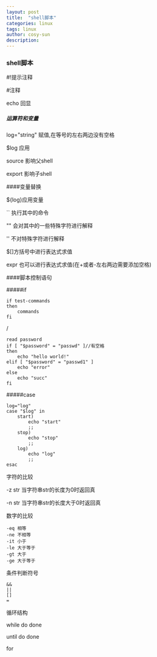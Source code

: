 ```yaml
---
layout: post
title:  "shell脚本"
categories: linux
tags: linux
author: cosy-sun
description: 
---
```

### shell脚本

\#!提示注释

\#注释

echo 回显

##### 运算符和变量

log="string"   赋值,在等号的左右两边没有空格

$log 应用

source 影响父shell

export 影响子shell

####变量替换 

${log}应用变量

`` 执行其中的命令

"" 会对其中的一些特殊字符进行解释

'' 不对特殊字符进行解释

$[]方括号中进行表达式求值

expr 也可以进行表达式求值(在+或者-左右两边需要添加空格)

####脚本控制语句

#####if

	if test-commands
	then 
		commands
	fi
/

	read password
	if [ "$password" = "passwd" ]//有空格
	then 
		echo "hello world!"
	elif [ "$password" = "passwd1" ]
		echo "error"
	else
		echo "succ"
	fi

#####case

	log="log"
	case "$log" in
		start)
			echo "start"
			;;
		stop)
			echo "stop"
			;;
		log)
			echo "log"
			;;
	esac

字符的比较

-z str 当字符串str的长度为0时返回真

-n str 当字符串str的长度大于0时返回真

数字的比较

	-eq 相等
	-ne 不相等
	-it 小于
	-le 大于等于
	-gt 大于
	-ge 大于等于

条件判断符号

	&&
	||
	[]
	=

循环结构

while do done

until do done

for
